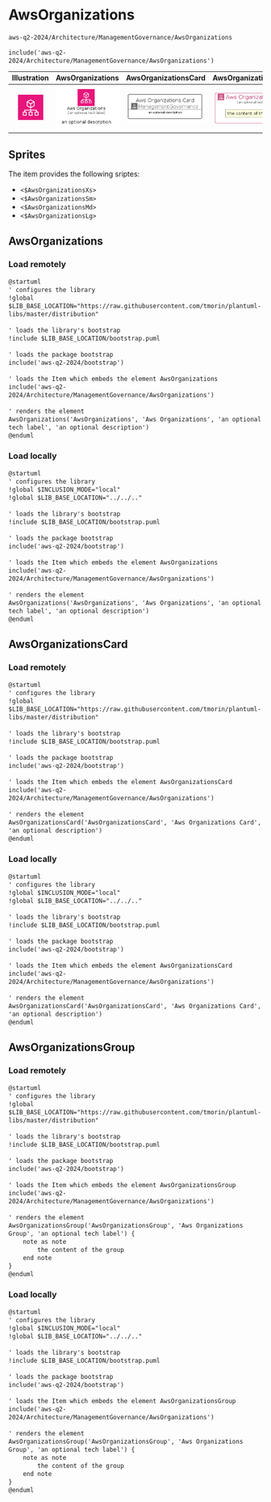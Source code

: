 # AwsOrganizations


```text
aws-q2-2024/Architecture/ManagementGovernance/AwsOrganizations
```

```text
include('aws-q2-2024/Architecture/ManagementGovernance/AwsOrganizations')
```



| Illustration | AwsOrganizations | AwsOrganizationsCard | AwsOrganizationsGroup |
| :---: | :---: | :---: | :---: |
| ![illustration for Illustration](../../../aws-q2-2024/Architecture/ManagementGovernance/AwsOrganizations.png) | ![illustration for AwsOrganizations](../../../aws-q2-2024/Architecture/ManagementGovernance/AwsOrganizations.Local.png) | ![illustration for AwsOrganizationsCard](../../../aws-q2-2024/Architecture/ManagementGovernance/AwsOrganizationsCard.Local.png) | ![illustration for AwsOrganizationsGroup](../../../aws-q2-2024/Architecture/ManagementGovernance/AwsOrganizationsGroup.Local.png) |



## Sprites
The item provides the following sriptes:

- `<$AwsOrganizationsXs>`
- `<$AwsOrganizationsSm>`
- `<$AwsOrganizationsMd>`
- `<$AwsOrganizationsLg>`





## AwsOrganizations

### Load remotely
```plantuml
@startuml
' configures the library
!global $LIB_BASE_LOCATION="https://raw.githubusercontent.com/tmorin/plantuml-libs/master/distribution"

' loads the library's bootstrap
!include $LIB_BASE_LOCATION/bootstrap.puml

' loads the package bootstrap
include('aws-q2-2024/bootstrap')

' loads the Item which embeds the element AwsOrganizations
include('aws-q2-2024/Architecture/ManagementGovernance/AwsOrganizations')

' renders the element
AwsOrganizations('AwsOrganizations', 'Aws Organizations', 'an optional tech label', 'an optional description')
@enduml
```

### Load locally
```plantuml
@startuml
' configures the library
!global $INCLUSION_MODE="local"
!global $LIB_BASE_LOCATION="../../.."

' loads the library's bootstrap
!include $LIB_BASE_LOCATION/bootstrap.puml

' loads the package bootstrap
include('aws-q2-2024/bootstrap')

' loads the Item which embeds the element AwsOrganizations
include('aws-q2-2024/Architecture/ManagementGovernance/AwsOrganizations')

' renders the element
AwsOrganizations('AwsOrganizations', 'Aws Organizations', 'an optional tech label', 'an optional description')
@enduml
```

## AwsOrganizationsCard

### Load remotely
```plantuml
@startuml
' configures the library
!global $LIB_BASE_LOCATION="https://raw.githubusercontent.com/tmorin/plantuml-libs/master/distribution"

' loads the library's bootstrap
!include $LIB_BASE_LOCATION/bootstrap.puml

' loads the package bootstrap
include('aws-q2-2024/bootstrap')

' loads the Item which embeds the element AwsOrganizationsCard
include('aws-q2-2024/Architecture/ManagementGovernance/AwsOrganizations')

' renders the element
AwsOrganizationsCard('AwsOrganizationsCard', 'Aws Organizations Card', 'an optional description')
@enduml
```

### Load locally
```plantuml
@startuml
' configures the library
!global $INCLUSION_MODE="local"
!global $LIB_BASE_LOCATION="../../.."

' loads the library's bootstrap
!include $LIB_BASE_LOCATION/bootstrap.puml

' loads the package bootstrap
include('aws-q2-2024/bootstrap')

' loads the Item which embeds the element AwsOrganizationsCard
include('aws-q2-2024/Architecture/ManagementGovernance/AwsOrganizations')

' renders the element
AwsOrganizationsCard('AwsOrganizationsCard', 'Aws Organizations Card', 'an optional description')
@enduml
```

## AwsOrganizationsGroup

### Load remotely
```plantuml
@startuml
' configures the library
!global $LIB_BASE_LOCATION="https://raw.githubusercontent.com/tmorin/plantuml-libs/master/distribution"

' loads the library's bootstrap
!include $LIB_BASE_LOCATION/bootstrap.puml

' loads the package bootstrap
include('aws-q2-2024/bootstrap')

' loads the Item which embeds the element AwsOrganizationsGroup
include('aws-q2-2024/Architecture/ManagementGovernance/AwsOrganizations')

' renders the element
AwsOrganizationsGroup('AwsOrganizationsGroup', 'Aws Organizations Group', 'an optional tech label') {
    note as note
        the content of the group
    end note
}
@enduml
```

### Load locally
```plantuml
@startuml
' configures the library
!global $INCLUSION_MODE="local"
!global $LIB_BASE_LOCATION="../../.."

' loads the library's bootstrap
!include $LIB_BASE_LOCATION/bootstrap.puml

' loads the package bootstrap
include('aws-q2-2024/bootstrap')

' loads the Item which embeds the element AwsOrganizationsGroup
include('aws-q2-2024/Architecture/ManagementGovernance/AwsOrganizations')

' renders the element
AwsOrganizationsGroup('AwsOrganizationsGroup', 'Aws Organizations Group', 'an optional tech label') {
    note as note
        the content of the group
    end note
}
@enduml
```

